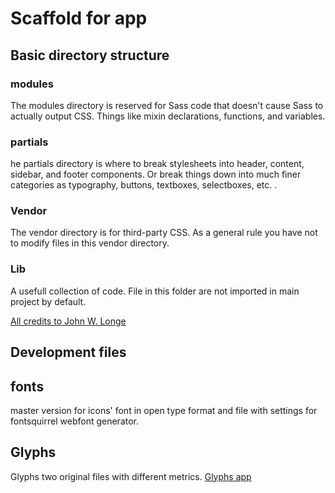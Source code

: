 # Scaffold for app

## Basic directory structure

### modules
The modules directory is reserved for Sass code that doesn't cause Sass to actually output CSS. Things like mixin declarations, functions, and variables.

### partials
he partials directory is where to break stylesheets into header, content, sidebar, and footer components. Or break things down into much finer categories as typography, buttons, textboxes, selectboxes, etc. .

### Vendor
The vendor directory is for third-party CSS. As a general rule you have not to modify files in this vendor directory.

### Lib
A usefull collection of code. File in this folder are not imported in main project by default.

[All credits to John W. Longe](http://thesassway.com/beginner/how-to-structure-a-sass-project)


## Development files

## fonts
master version for icons' font in open type format and file with settings for fontsquirrel webfont generator.

## Glyphs
Glyphs two original files with different metrics. 
[Glyphs app](http://www.glyphsapp.com/)